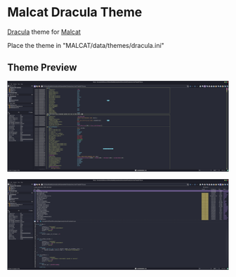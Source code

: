 # Malcat Dracula Theme
[Dracula](https://draculatheme.com/) theme for [Malcat](https://malcat.fr/index.html)

Place the theme in "MALCAT/data/themes/dracula.ini"

## Theme Preview

![Struct/Text preview](https://github.com/jw4n6/malcat-dracula-theme/blob/main/preview.png?raw=true)

![Yara preview](https://github.com/jw4n6/malcat-dracula-theme/blob/main/preview2.png?raw=true)
